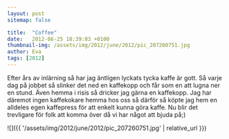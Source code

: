 ```yaml
---
layout: post
sitemap: false

title:  "Coffee"
date:   2012-06-25 18:39:03 +0100
thumbnail-img: /assets/img/2012/june/2012/pic_207260751.jpg
author: Eva
tags: [2012]
---
```


Efter års av inlärning så har jag äntligen lyckats tycka kaffe är gott. Så varje dag på jobbet så slinker det ned en kaffekopp och får som en att lugna ner en stund. Även hemma i risis så dricker jag gärna en kaffekopp. Jag har däremot ingen kaffekokare hemma hos oss så därför så köpte jag hem en alldeles egen kaffepress för att enkelt kunna göra kaffe. Nu blir det trevligare för folk att komma över då vi har något att bjuda på;)

![]({{ '/assets/img/2012/june/2012/pic_207260751.jpg'  | relative_url }})

